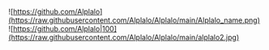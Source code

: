 ![https://github.com/Alplalo](https://raw.githubusercontent.com/Alplalo/Alplalo/main/Alplalo_name.png)
![https://github.com/Alplalo|100](https://raw.githubusercontent.com/Alplalo/Alplalo/main/alplalo2.jpg)



<!--
**Alplalo/Alplalo** is a ✨ _special_ ✨ repository because its `README.md` (this file) appears on your GitHub profile.

Here are some ideas to get you started:

- 🔭 I’m currently working on ...
- 🌱 I’m currently learning ...
- 👯 I’m looking to collaborate on ...
- 🤔 I’m looking for help with ...
- 💬 Ask me about ...
- 📫 How to reach me: ...
- 😄 Pronouns: ...
- ⚡ Fun fact: ...
-->
